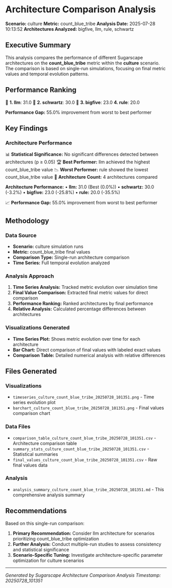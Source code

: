 # Architecture Comparison Analysis

**Scenario:** culture
**Metric:** count_blue_tribe
**Analysis Date:** 2025-07-28 10:13:52
**Architectures Analyzed:** bigfive, llm, rule, schwartz

## Executive Summary

This analysis compares the performance of different Sugarscape architectures on the **count_blue_tribe** metric within the **culture** scenario. The comparison is based on single-run simulations, focusing on final metric values and temporal evolution patterns.

## Performance Ranking

🥇 **1. llm**: 31.0
🥈 **2. schwartz**: 30.0
🥉 **3. bigfive**: 23.0
   **4. rule**: 20.0

**Performance Gap:** 55.0% improvement from worst to best performer

## Key Findings

### Architecture Performance
📊 **Statistical Significance:** No significant differences detected between architectures (p ≥ 0.05)
🏆 **Best Performer:** llm achieved the highest count_blue_tribe value
📉 **Worst Performer:** rule showed the lowest count_blue_tribe value
🔢 **Architecture Count:** 4 architectures compared

**Architecture Performance:**
• **llm:** 31.0 (Best (0.0%))
• **schwartz:** 30.0 (-3.2%)
• **bigfive:** 23.0 (-25.8%)
• **rule:** 20.0 (-35.5%)

📈 **Performance Gap:** 55.0% improvement from worst to best performer

## Methodology

### Data Source
- **Scenario:** culture simulation runs
- **Metric:** count_blue_tribe final values
- **Comparison Type:** Single-run architecture comparison
- **Time Series:** Full temporal evolution analyzed

### Analysis Approach
1. **Time Series Analysis:** Tracked metric evolution over simulation time
2. **Final Value Comparison:** Extracted final metric values for direct comparison
3. **Performance Ranking:** Ranked architectures by final performance
4. **Relative Analysis:** Calculated percentage differences between architectures

### Visualizations Generated
- **Time Series Plot:** Shows metric evolution over time for each architecture
- **Bar Chart:** Direct comparison of final values with labeled exact values
- **Comparison Table:** Detailed numerical analysis with relative differences

## Files Generated

### Visualizations
- `timeseries_culture_count_blue_tribe_20250728_101351.png` - Time series evolution plot
- `barchart_culture_count_blue_tribe_20250728_101351.png` - Final values comparison chart

### Data Files
- `comparison_table_culture_count_blue_tribe_20250728_101351.csv` - Architecture comparison table
- `summary_stats_culture_count_blue_tribe_20250728_101351.csv` - Statistical summaries
- `final_values_culture_count_blue_tribe_20250728_101351.csv` - Raw final values data

### Analysis
- `analysis_summary_culture_count_blue_tribe_20250728_101351.md` - This comprehensive analysis summary

## Recommendations

Based on this single-run comparison:
1. **Primary Recommendation:** Consider llm architecture for scenarios prioritizing count_blue_tribe optimization
2. **Further Analysis:** Conduct multiple-run studies to assess consistency and statistical significance
3. **Scenario-Specific Tuning:** Investigate architecture-specific parameter optimization for culture scenarios


---
*Generated by Sugarscape Architecture Comparison Analysis*
*Timestamp: 20250728_101351*
